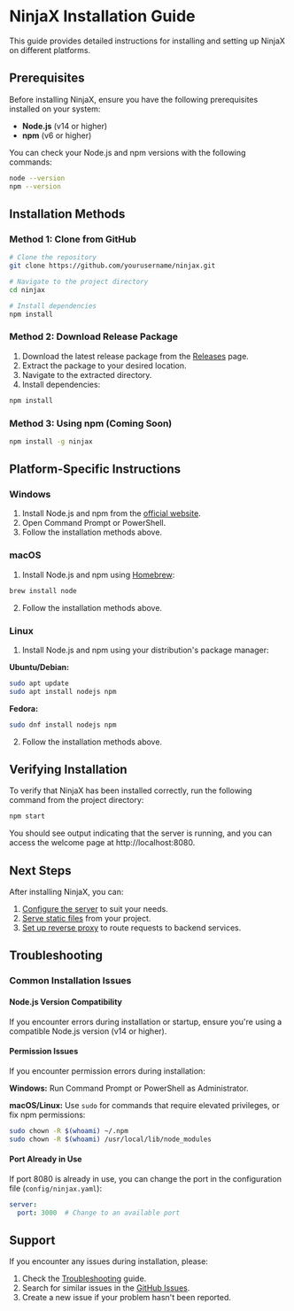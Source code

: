 # NinjaX Installation Guide

This guide provides detailed instructions for installing and setting up NinjaX on different platforms.

## Prerequisites

Before installing NinjaX, ensure you have the following prerequisites installed on your system:

- **Node.js** (v14 or higher)
- **npm** (v6 or higher)

You can check your Node.js and npm versions with the following commands:

```bash
node --version
npm --version
```

## Installation Methods

### Method 1: Clone from GitHub

```bash
# Clone the repository
git clone https://github.com/yourusername/ninjax.git

# Navigate to the project directory
cd ninjax

# Install dependencies
npm install
```

### Method 2: Download Release Package

1. Download the latest release package from the [Releases](https://github.com/yourusername/ninjax/releases) page.
2. Extract the package to your desired location.
3. Navigate to the extracted directory.
4. Install dependencies:

```bash
npm install
```

### Method 3: Using npm (Coming Soon)

```bash
npm install -g ninjax
```

## Platform-Specific Instructions

### Windows

1. Install Node.js and npm from the [official website](https://nodejs.org/).
2. Open Command Prompt or PowerShell.
3. Follow the installation methods above.

### macOS

1. Install Node.js and npm using [Homebrew](https://brew.sh/):

```bash
brew install node
```

2. Follow the installation methods above.

### Linux

1. Install Node.js and npm using your distribution's package manager:

**Ubuntu/Debian:**

```bash
sudo apt update
sudo apt install nodejs npm
```

**Fedora:**

```bash
sudo dnf install nodejs npm
```

2. Follow the installation methods above.

## Verifying Installation

To verify that NinjaX has been installed correctly, run the following command from the project directory:

```bash
npm start
```

You should see output indicating that the server is running, and you can access the welcome page at http://localhost:8080.

## Next Steps

After installing NinjaX, you can:

1. [Configure the server](configuration.md) to suit your needs.
2. [Serve static files](static-files.md) from your project.
3. [Set up reverse proxy](reverse-proxy.md) to route requests to backend services.

## Troubleshooting

### Common Installation Issues

#### Node.js Version Compatibility

If you encounter errors during installation or startup, ensure you're using a compatible Node.js version (v14 or higher).

#### Permission Issues

If you encounter permission errors during installation:

**Windows:**
Run Command Prompt or PowerShell as Administrator.

**macOS/Linux:**
Use `sudo` for commands that require elevated privileges, or fix npm permissions:

```bash
sudo chown -R $(whoami) ~/.npm
sudo chown -R $(whoami) /usr/local/lib/node_modules
```

#### Port Already in Use

If port 8080 is already in use, you can change the port in the configuration file (`config/ninjax.yaml`):

```yaml
server:
  port: 3000  # Change to an available port
```

## Support

If you encounter any issues during installation, please:

1. Check the [Troubleshooting](troubleshooting.md) guide.
2. Search for similar issues in the [GitHub Issues](https://github.com/yourusername/ninjax/issues).
3. Create a new issue if your problem hasn't been reported.